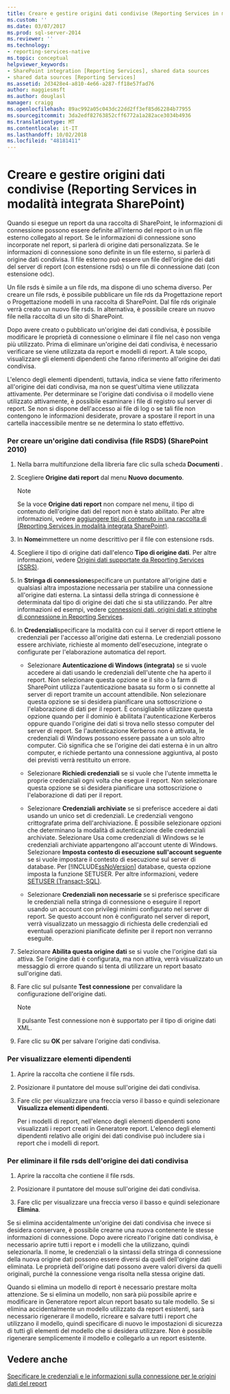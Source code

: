 ```yaml
---
title: Creare e gestire origini dati condivise (Reporting Services in modalità integrata SharePoint) | Microsoft Docs
ms.custom: ''
ms.date: 03/07/2017
ms.prod: sql-server-2014
ms.reviewer: ''
ms.technology:
- reporting-services-native
ms.topic: conceptual
helpviewer_keywords:
- SharePoint integration [Reporting Services], shared data sources
- shared data sources [Reporting Services]
ms.assetid: 2d3428e4-a810-4e66-a287-ff18e57fad76
author: maggiesmsft
ms.author: douglasl
manager: craigg
ms.openlocfilehash: 89ac992a05c043dc22dd2ff3ef85d62284b77955
ms.sourcegitcommit: 3da2edf82763852cff6772a1a282ace3034b4936
ms.translationtype: MT
ms.contentlocale: it-IT
ms.lasthandoff: 10/02/2018
ms.locfileid: "48181411"
---
```

# <a name="create-and-manage-shared-data-sources-reporting-services-in-sharepoint-integrated-mode"></a>Creare e gestire origini dati condivise (Reporting Services in modalità integrata SharePoint)
  Quando si esegue un report da una raccolta di SharePoint, le informazioni di connessione possono essere definite all'interno del report o in un file esterno collegato al report. Se le informazioni di connessione sono incorporate nel report, si parlerà di origine dati personalizzata. Se le informazioni di connessione sono definite in un file esterno, si parlerà di origine dati condivisa. Il file esterno può essere un file dell'origine dei dati del server di report (con estensione rsds) o un file di connessione dati (con estensione odc).  
  
 Un file rsds è simile a un file rds, ma dispone di uno schema diverso. Per creare un file rsds, è possibile pubblicare un file rds da Progettazione report o Progettazione modelli in una raccolta di SharePoint. Dal file rds originale verrà creato un nuovo file rsds. In alternativa, è possibile creare un nuovo file nella raccolta di un sito di SharePoint.  
  
 Dopo avere creato o pubblicato un'origine dei dati condivisa, è possibile modificare le proprietà di connessione o eliminare il file nel caso non venga più utilizzato. Prima di eliminare un'origine dei dati condivisa, è necessario verificare se viene utilizzata da report e modelli di report. A tale scopo, visualizzare gli elementi dipendenti che fanno riferimento all'origine dei dati condivisa.  
  
 L'elenco degli elementi dipendenti, tuttavia, indica se viene fatto riferimento all'origine dei dati condivisa, ma non se quest'ultima viene utilizzata attivamente. Per determinare se l'origine dati condivisa o il modello viene utilizzato attivamente, è possibile esaminare i file di registro sul server di report. Se non si dispone dell'accesso ai file di log o se tali file non contengono le informazioni desiderate, provare a spostare il report in una cartella inaccessibile mentre se ne determina lo stato effettivo.  
  
### <a name="to-create-a-shared-data-source-rsds-file-sharepoint-2010"></a>Per creare un'origine dati condivisa (file RSDS) (SharePoint 2010)  
  
1.  Nella barra multifunzione della libreria fare clic sulla scheda **Documenti** .  
  
2.  Scegliere **Origine dati report** dal menu **Nuovo documento**.  
  
    > [!NOTE]  
    >  Se la voce **Origine dati report** non compare nel menu, il tipo di contenuto dell'origine dati del report non è stato abilitato. Per altre informazioni, vedere [aggiungere tipi di contenuto in una raccolta di &#40;Reporting Services in modalità integrata SharePoint&#41;](../../2014/reporting-services/add-reporting-services-content-types-to-a-sharepoint-library.md).  
  
3.  In **Nome**immettere un nome descrittivo per il file con estensione rsds.  
  
4.  Scegliere il tipo di origine dati dall'elenco **Tipo di origine dati**. Per altre informazioni, vedere [Origini dati supportate da Reporting Services &#40;SSRS&#41;](create-deploy-and-manage-mobile-and-paginated-reports.md).  
  
5.  In **Stringa di connessione**specificare un puntatore all'origine dati e qualsiasi altra impostazione necessaria per stabilire una connessione all'origine dati esterna. La sintassi della stringa di connessione è determinata dal tipo di origine dei dati che si sta utilizzando. Per altre informazioni ed esempi, vedere [connessioni dati, origini dati e stringhe di connessione in Reporting Services](../../2014/reporting-services/data-connections-data-sources-and-connection-strings-in-reporting-services.md).  
  
6.  In **Credenziali**specificare la modalità con cui il server di report ottiene le credenziali per l'accesso all'origine dati esterna. Le credenziali possono essere archiviate, richieste al momento dell'esecuzione, integrate o configurate per l'elaborazione automatica del report.  
  
    -   Selezionare **Autenticazione di Windows (integrata)** se si vuole accedere ai dati usando le credenziali dell'utente che ha aperto il report. Non selezionare questa opzione se il sito o la farm di SharePoint utilizza l'autenticazione basata su form o si connette al server di report tramite un account attendibile. Non selezionare questa opzione se si desidera pianificare una sottoscrizione o l'elaborazione di dati per il report. È consigliabile utilizzare questa opzione quando per il dominio è abilitata l'autenticazione Kerberos oppure quando l'origine dei dati si trova nello stesso computer del server di report. Se l'autenticazione Kerberos non è attivata, le credenziali di Windows possono essere passate a un solo altro computer. Ciò significa che se l'origine dei dati esterna è in un altro computer, e richiede pertanto una connessione aggiuntiva, al posto dei previsti verrà restituito un errore.  
  
    -   Selezionare **Richiedi credenziali** se si vuole che l'utente immetta le proprie credenziali ogni volta che esegue il report. Non selezionare questa opzione se si desidera pianificare una sottoscrizione o l'elaborazione di dati per il report.  
  
    -   Selezionare **Credenziali archiviate** se si preferisce accedere ai dati usando un unico set di credenziali. Le credenziali vengono crittografate prima dell'archiviazione. È possibile selezionare opzioni che determinano la modalità di autenticazione delle credenziali archiviate. Selezionare Usa come credenziali di Windows se le credenziali archiviate appartengono all'account utente di Windows. Selezionare **Imposta contesto di esecuzione sull'account seguente** se si vuole impostare il contesto di esecuzione sul server di database. Per [!INCLUDE[ssNoVersion](../includes/ssnoversion-md.md)] database, questa opzione imposta la funzione SETUSER. Per altre informazioni, vedere [SETUSER &#40;Transact-SQL&#41;](/sql/t-sql/statements/setuser-transact-sql).  
  
    -   Selezionare **Credenziali non necessarie** se si preferisce specificare le credenziali nella stringa di connessione o eseguire il report usando un account con privilegi minimi configurato nel server di report. Se questo account non è configurato nel server di report, verrà visualizzato un messaggio di richiesta delle credenziali ed eventuali operazioni pianificate definite per il report non verranno eseguite.  
  
7.  Selezionare **Abilita questa origine dati** se si vuole che l'origine dati sia attiva. Se l'origine dati è configurata, ma non attiva, verrà visualizzato un messaggio di errore quando si tenta di utilizzare un report basato sull'origine dati.  
  
8.  Fare clic sul pulsante **Test connessione** per convalidare la configurazione dell'origine dati.  
  
    > [!NOTE]  
    >  Il pulsante Test connessione non è supportato per il tipo di origine dati XML.  
  
9. Fare clic su **OK** per salvare l'origine dati condivisa.  
  
### <a name="to-view-dependent-items"></a>Per visualizzare elementi dipendenti  
  
1.  Aprire la raccolta che contiene il file rsds.  
  
2.  Posizionare il puntatore del mouse sull'origine dei dati condivisa.  
  
3.  Fare clic per visualizzare una freccia verso il basso e quindi selezionare **Visualizza elementi dipendenti**.  
  
     Per i modelli di report, nell'elenco degli elementi dipendenti sono visualizzati i report creati in Generatore report. L'elenco degli elementi dipendenti relativo alle origini dei dati condivise può includere sia i report che i modelli di report.  
  
### <a name="to-delete-a-shared-data-source-rsds-file"></a>Per eliminare il file rsds dell'origine dei dati condivisa  
  
1.  Aprire la raccolta che contiene il file rsds.  
  
2.  Posizionare il puntatore del mouse sull'origine dei dati condivisa.  
  
3.  Fare clic per visualizzare una freccia verso il basso e quindi selezionare **Elimina**.  
  
 Se si elimina accidentalmente un'origine dei dati condivisa che invece si desidera conservare, è possibile crearne una nuova contenente le stesse informazioni di connessione. Dopo avere ricreato l'origine dati condivisa, è necessario aprire tutti i report e i modelli che la utilizzano, quindi selezionarla. Il nome, le credenziali o la sintassi della stringa di connessione della nuova origine dati possono essere diversi da quelli dell'origine dati eliminata. Le proprietà dell'origine dati possono avere valori diversi da quelli originali, purché la connessione venga risolta nella stessa origine dati.  
  
 Quando si elimina un modello di report è necessario prestare molta attenzione. Se si elimina un modello, non sarà più possibile aprire e modificare in Generatore report alcun report basato su tale modello. Se si elimina accidentalmente un modello utilizzato da report esistenti, sarà necessario rigenerare il modello, ricreare e salvare tutti i report che utilizzano il modello, quindi specificare di nuovo le impostazioni di sicurezza di tutti gli elementi del modello che si desidera utilizzare. Non è possibile rigenerare semplicemente il modello e collegarlo a un report esistente.  
  
## <a name="see-also"></a>Vedere anche  
 [Specificare le credenziali e le informazioni sulla connessione per le origini dati del report](report-data/specify-credential-and-connection-information-for-report-data-sources.md)  
  
  
